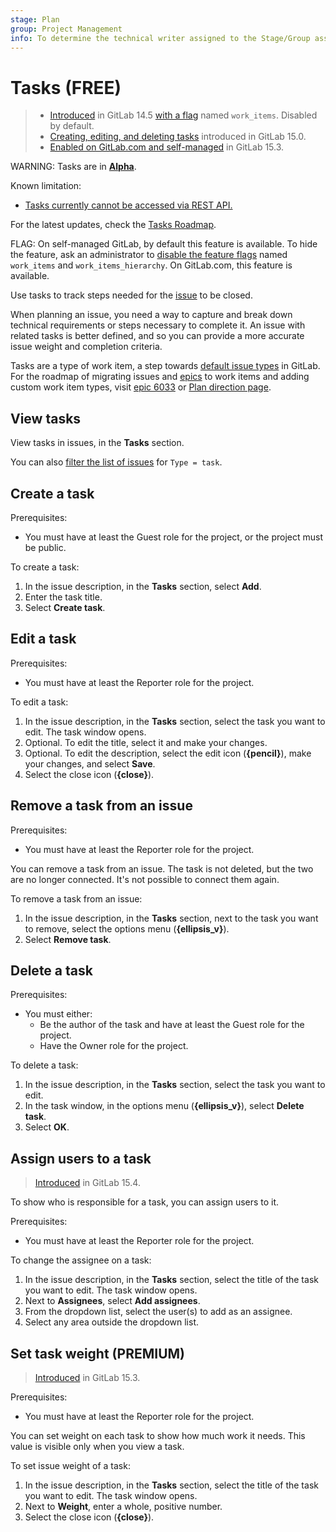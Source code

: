 ```yaml
---
stage: Plan
group: Project Management
info: To determine the technical writer assigned to the Stage/Group associated with this page, see https://about.gitlab.com/handbook/engineering/ux/technical-writing/#assignments
---
```


# Tasks **(FREE)**

> - [Introduced](https://gitlab.com/gitlab-org/gitlab/-/issues/334812) in GitLab 14.5 [with a flag](../administration/feature_flags.md) named `work_items`. Disabled by default.
> - [Creating, editing, and deleting tasks](https://gitlab.com/groups/gitlab-org/-/epics/7169) introduced in GitLab 15.0.
> - [Enabled on GitLab.com and self-managed](https://gitlab.com/gitlab-org/gitlab/-/issues/334812) in GitLab 15.3.

WARNING:
Tasks are in [**Alpha**](../policy/alpha-beta-support.md#alpha-features).

Known limitation:

- [Tasks currently cannot be accessed via REST API.](https://gitlab.com/gitlab-org/gitlab/-/issues/368055)

For the latest updates, check the [Tasks Roadmap](https://gitlab.com/groups/gitlab-org/-/epics/7103).

FLAG:
On self-managed GitLab, by default this feature is available. To hide the feature,
ask an administrator to [disable the feature flags](../administration/feature_flags.md) named `work_items` and `work_items_hierarchy`.
On GitLab.com, this feature is available.

Use tasks to track steps needed for the [issue](project/issues/index.md) to be closed.

When planning an issue, you need a way to capture and break down technical
requirements or steps necessary to complete it. An issue with related tasks is better defined,
and so you can provide a more accurate issue weight and completion criteria.

Tasks are a type of work item, a step towards [default issue types](https://gitlab.com/gitlab-org/gitlab/-/issues/323404)
in GitLab.
For the roadmap of migrating issues and [epics](group/epics/index.md)
to work items and adding custom work item types, visit
[epic 6033](https://gitlab.com/groups/gitlab-org/-/epics/6033) or
[Plan direction page](https://about.gitlab.com/direction/plan/).

## View tasks

View tasks in issues, in the **Tasks** section.

You can also [filter the list of issues](project/issues/managing_issues.md#filter-the-list-of-issues)
for `Type = task`.

## Create a task

Prerequisites:

- You must have at least the Guest role for the project, or the project must be public.

To create a task:

1. In the issue description, in the **Tasks** section, select **Add**.
1. Enter the task title.
1. Select **Create task**.

## Edit a task

Prerequisites:

- You must have at least the Reporter role for the project.

To edit a task:

1. In the issue description, in the **Tasks** section, select the task you want to edit.
   The task window opens.
1. Optional. To edit the title, select it and make your changes.
1. Optional. To edit the description, select the edit icon (**{pencil}**), make your changes, and
   select **Save**.
1. Select the close icon (**{close}**).

## Remove a task from an issue

Prerequisites:

- You must have at least the Reporter role for the project.

You can remove a task from an issue. The task is not deleted, but the two are no longer connected.
It's not possible to connect them again.

To remove a task from an issue:

1. In the issue description, in the **Tasks** section, next to the task you want to remove, select the options menu (**{ellipsis_v}**).
1. Select **Remove task**.

## Delete a task

Prerequisites:

- You must either:
  - Be the author of the task and have at least the Guest role for the project.
  - Have the Owner role for the project.

To delete a task:

1. In the issue description, in the **Tasks** section, select the task you want to edit.
1. In the task window, in the options menu (**{ellipsis_v}**), select **Delete task**.
1. Select **OK**.

## Assign users to a task

> [Introduced](https://gitlab.com/gitlab-org/gitlab/-/issues/334810) in GitLab 15.4.

To show who is responsible for a task, you can assign users to it.

Prerequisites:

- You must have at least the Reporter role for the project.

To change the assignee on a task:

1. In the issue description, in the **Tasks** section, select the title of the task you want to edit.
   The task window opens.
1. Next to **Assignees**, select **Add assignees**.
1. From the dropdown list, select the user(s) to add as an assignee.
1. Select any area outside the dropdown list.

## Set task weight **(PREMIUM)**

> [Introduced](https://gitlab.com/gitlab-org/gitlab/-/issues/362550) in GitLab 15.3.

Prerequisites:

- You must have at least the Reporter role for the project.

You can set weight on each task to show how much work it needs.
This value is visible only when you view a task.

To set issue weight of a task:

1. In the issue description, in the **Tasks** section, select the title of the task you want to edit.
   The task window opens.
1. Next to **Weight**, enter a whole, positive number.
1. Select the close icon (**{close}**).
